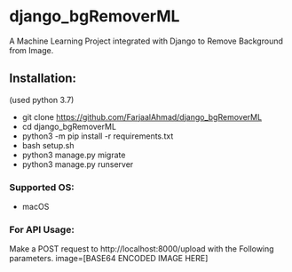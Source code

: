 # django_bgRemoverML

A Machine Learning Project integrated with Django to Remove Background from Image. 

## Installation:
(used python 3.7)
- git clone https://github.com/FarjaalAhmad/django_bgRemoverML
- cd django_bgRemoverML
- python3 -m pip install -r requirements.txt
- bash setup.sh
- python3 manage.py migrate
- python3 manage.py runserver

### Supported OS:

- macOS 

### For API Usage:

Make a POST request to http://localhost:8000/upload with the Following parameters.
image=[BASE64 ENCODED IMAGE HERE]

